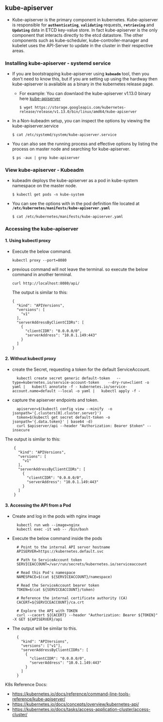 ## kube-apiserver
- Kube-apiserver is the primary component in kubernetes. Kube-apiserver is responsible for **`authenticating`**, **`validating`** requests, **`retrieving`** and **`Updating`** data in ETCD key-value store. In fact kube-apiserver is the only component that interacts directly to the etcd datastore. The other components such as kube-scheduler, kube-controller-manager and kubelet uses the API-Server to update in the cluster in their respective areas.
  

  
### Installing kube-apiserver - systemd service

- If you are bootstrapping kube-apiserver using **`kubeadm`** tool, then you don't need to know this, but if you are setting up using the hardway then kube-apiserver is available as a binary in the kubernetes release page.
  - For example: You can downlaod the kube-apiserver v1.13.0 binary here [kube-apiserver](https://storage.googleapis.com/kubernetes-release/release/v1.13.0/bin/linux/amd64/kube-apiserver)
    ```
    $ wget https://storage.googleapis.com/kubernetes-release/release/v1.13.0/bin/linux/amd64/kube-apiserver
    ```

- In a Non-kubeadm setup, you can inspect the options by viewing the kube-apiserver.service
  ```
  $ cat /etc/systemd/system/kube-apiserver.service
  ```
  
   
- You can also see the running process and effective options by listing the process on master node and searching for kube-apiserver.
  ```
  $ ps -aux | grep kube-apiserver
  ```

 
### View kube-apiserver - Kubeadm
- kubeadm deploys the kube-apiserver as a pod in kube-system namespace on the master node.
  ```
  $ kubectl get pods -n kube-system
  ```
  
- You can see the options with in the pod definition file located at **`/etc/kubernetes/manifests/kube-apiserver.yaml`**
  ```
  $ cat /etc/kubernetes/manifests/kube-apiserver.yaml
  ```

### Accessing the kube-apiserver
#### 1. Using kubectl proxy
  - Execute the below command.
  
		kubectl proxy --port=8080
  
  - previous command will not leave the terminal. so execute the below command in another terminal.

		curl http://localhost:8080/api/

    The output is similar to this:

		{
		  "kind": "APIVersions",
		  "versions": [
		    "v1"
		  ],
		  "serverAddressByClientCIDRs": [
		    {
		      "clientCIDR": "0.0.0.0/0",
		      "serverAddress": "10.0.1.149:443"
		    }
		  ]
		}

#### 2. Without kubectl proxy
- create the Secret, requesting a token for the default ServiceAccount.

		kubectl create secret generic default-token   --type=kubernetes.io/service-account-token    --dry-run=client -o yaml |   kubectl annotate -f - kubernetes.io/service-account.name=default --local -o yaml |   kubectl apply -f -

- capture the apiserver endpoints and token.

		apiserver=$(kubectl config view --minify  -o jsonpath='{.clusters[0].cluster.server}')
		token=$(kubectl get secret default-token -o jsonpath='{.data.token}' | base64 -d)
		curl $apiserver/api --header "Authorization: Bearer $token" --insecure

The output is similar to this:

		{
		  "kind": "APIVersions",
		  "versions": [
		    "v1"
		  ],
		  "serverAddressByClientCIDRs": [
		    {
		      "clientCIDR": "0.0.0.0/0",
		      "serverAddress": "10.0.1.149:443"
		    }
		  ]
		}


#### 3. Accessing the API from a Pod

- Create and log in the pods with nginx image

		kubectl run web --image=nginx
		kubectl exec -it web -- /bin/bash

- Execute the below command inside the pods


		# Point to the internal API server hostname
		APISERVER=https://kubernetes.default.svc

		# Path to ServiceAccount token
		SERVICEACCOUNT=/var/run/secrets/kubernetes.io/serviceaccount

		# Read this Pod's namespace
		NAMESPACE=$(cat ${SERVICEACCOUNT}/namespace)

		# Read the ServiceAccount bearer token
		TOKEN=$(cat ${SERVICEACCOUNT}/token)

		# Reference the internal certificate authority (CA)
		CACERT=${SERVICEACCOUNT}/ca.crt

		# Explore the API with TOKEN
		curl --cacert ${CACERT} --header "Authorization: Bearer ${TOKEN}" -X GET ${APISERVER}/api
    
- The output will be similar to this.


		{
		  "kind": "APIVersions",
		  "versions": ["v1"],
		  "serverAddressByClientCIDRs": [
		    {
		      "clientCIDR": "0.0.0.0/0",
		      "serverAddress": "10.0.1.149:443"
		    }
		  ]
		}
  


K8s Reference Docs:
- https://kubernetes.io/docs/reference/command-line-tools-reference/kube-apiserver/
- https://kubernetes.io/docs/concepts/overview/kubernetes-api/
- https://kubernetes.io/docs/tasks/access-application-cluster/access-cluster/
